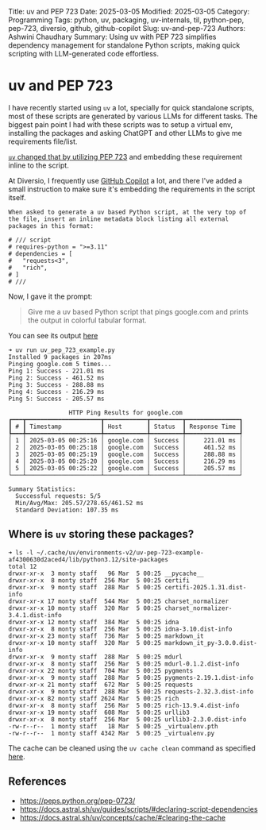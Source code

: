 Title: uv and PEP 723
Date: 2025-03-05
Modified: 2025-03-05
Category: Programming
Tags: python, uv, packaging, uv-internals, til, python-pep, pep-723, diversio, github, github-copilot
Slug: uv-and-pep-723
Authors: Ashwini Chaudhary
Summary: Using uv with PEP 723 simplifies dependency management for standalone Python scripts, making quick scripting with LLM-generated code effortless.

# uv and PEP 723

I have recently started using `uv` a lot, specially for quick standalone scripts, most of these scripts are generated by various LLMs for different tasks. The biggest pain point I had with these scripts was to setup a virtual env, installing the packages and asking ChatGPT and other LLMs to give me requirements file/list.

[`uv` changed that by utilizing PEP 723](https://docs.astral.sh/uv/guides/scripts/#declaring-script-dependencies) and embedding these requirement inline to the script.

At Diversio, I  frequently use [GitHub Copilot](https://github.com/copilot) a lot, and there I've added a small instruction to make sure it's embedding the requirements in the script itself.

```
When asked to generate a uv based Python script, at the very top of the file, insert an inline metadata block listing all external packages in this format:

# /// script
# requires-python = ">=3.11"
# dependencies = [
#   "requests<3",
#   "rich",
# ]
# ///
```

Now, I gave it the prompt:

> Give me a uv based Python script that pings google.com and prints the output in colorful tabular format.

You can see its output [here](https://gist.github.com/ashwch/7076b68543498851dabee5050a1c4ec5)

```shell
➜ uv run uv_pep_723_example.py
Installed 9 packages in 207ms
Pinging google.com 5 times...
Ping 1: Success - 221.01 ms
Ping 2: Success - 461.52 ms
Ping 3: Success - 288.88 ms
Ping 4: Success - 216.29 ms
Ping 5: Success - 205.57 ms

                 HTTP Ping Results for google.com
┏━━━┳━━━━━━━━━━━━━━━━━━━━━┳━━━━━━━━━━━━┳━━━━━━━━━┳━━━━━━━━━━━━━━━┓
┃ # ┃ Timestamp           ┃ Host       ┃ Status  ┃ Response Time ┃
┡━━━╇━━━━━━━━━━━━━━━━━━━━━╇━━━━━━━━━━━━╇━━━━━━━━━╇━━━━━━━━━━━━━━━┩
│ 1 │ 2025-03-05 00:25:16 │ google.com │ Success │     221.01 ms │
│ 2 │ 2025-03-05 00:25:18 │ google.com │ Success │     461.52 ms │
│ 3 │ 2025-03-05 00:25:19 │ google.com │ Success │     288.88 ms │
│ 4 │ 2025-03-05 00:25:20 │ google.com │ Success │     216.29 ms │
│ 5 │ 2025-03-05 00:25:22 │ google.com │ Success │     205.57 ms │
└───┴─────────────────────┴────────────┴─────────┴───────────────┘

Summary Statistics:
  Successful requests: 5/5
  Min/Avg/Max: 205.57/278.65/461.52 ms
  Standard Deviation: 107.35 ms
```


## Where is `uv` storing these packages?

```shell
➜ ls -l ~/.cache/uv/environments-v2/uv-pep-723-example-af4300630d2aced4/lib/python3.12/site-packages
total 12
drwxr-xr-x  3 monty staff   96 Mar  5 00:25 __pycache__
drwxr-xr-x  8 monty staff  256 Mar  5 00:25 certifi
drwxr-xr-x  9 monty staff  288 Mar  5 00:25 certifi-2025.1.31.dist-info
drwxr-xr-x 17 monty staff  544 Mar  5 00:25 charset_normalizer
drwxr-xr-x 10 monty staff  320 Mar  5 00:25 charset_normalizer-3.4.1.dist-info
drwxr-xr-x 12 monty staff  384 Mar  5 00:25 idna
drwxr-xr-x  8 monty staff  256 Mar  5 00:25 idna-3.10.dist-info
drwxr-xr-x 23 monty staff  736 Mar  5 00:25 markdown_it
drwxr-xr-x 10 monty staff  320 Mar  5 00:25 markdown_it_py-3.0.0.dist-info
drwxr-xr-x  9 monty staff  288 Mar  5 00:25 mdurl
drwxr-xr-x  8 monty staff  256 Mar  5 00:25 mdurl-0.1.2.dist-info
drwxr-xr-x 22 monty staff  704 Mar  5 00:25 pygments
drwxr-xr-x  9 monty staff  288 Mar  5 00:25 pygments-2.19.1.dist-info
drwxr-xr-x 21 monty staff  672 Mar  5 00:25 requests
drwxr-xr-x  9 monty staff  288 Mar  5 00:25 requests-2.32.3.dist-info
drwxr-xr-x 82 monty staff 2624 Mar  5 00:25 rich
drwxr-xr-x  8 monty staff  256 Mar  5 00:25 rich-13.9.4.dist-info
drwxr-xr-x 19 monty staff  608 Mar  5 00:25 urllib3
drwxr-xr-x  8 monty staff  256 Mar  5 00:25 urllib3-2.3.0.dist-info
-rw-r--r--  1 monty staff   18 Mar  5 00:25 _virtualenv.pth
-rw-r--r--  1 monty staff 4342 Mar  5 00:25 _virtualenv.py
```

The cache can be cleaned using the `uv cache clean` command as specified [here](https://docs.astral.sh/uv/concepts/cache/#clearing-the-cache).
## References

- https://peps.python.org/pep-0723/
- https://docs.astral.sh/uv/guides/scripts/#declaring-script-dependencies
- https://docs.astral.sh/uv/concepts/cache/#clearing-the-cache